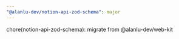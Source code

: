 ```yaml
---
"@alanlu-dev/notion-api-zod-schema": major
---
```


chore(notion-api-zod-schema): migrate from @alanlu-dev/web-kit

